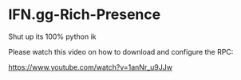 # IFN.gg-Rich-Presence

Shut up its 100% python ik


Please watch this video on how to download and configure the RPC:

https://www.youtube.com/watch?v=1anNr_u9JJw
